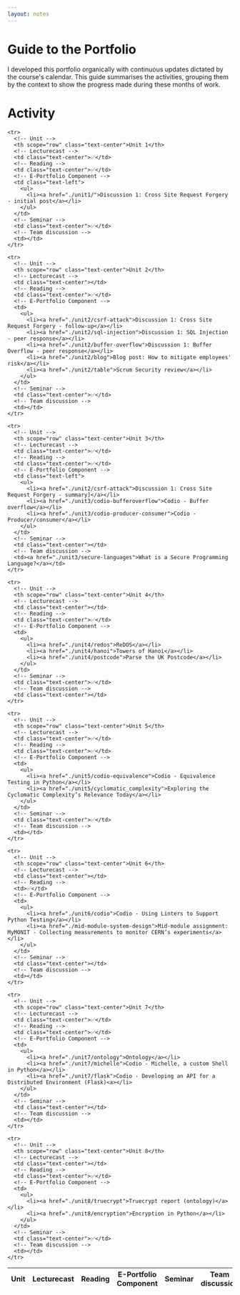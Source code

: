 ```yaml
---
layout: notes
---
```

# Guide to the Portfolio

I developed this portfolio organically with continuous updates dictated by the course's calendar. This guide summarises the activities, grouping them by the context to show the progress made during these months of work.

# Activity

<table class="table table-responsive">
  <thead>
    <tr class="text-center">
      <th scope="col">Unit</th>
      <th scope="col">Lecturecast</th>
      <th scope="col">Reading</th>
      <th scope="col">E-Portfolio Component</th>
      <th scope="col">Seminar</th>
      <th scope="col">Team discussion</th>
    </tr>
  </thead>
  <tbody>

    <tr>
      <!-- Unit -->
      <th scope="row" class="text-center">Unit 1</th>
      <!-- Lecturecast -->
      <td class="text-center">✅</td>
      <!-- Reading -->
      <td class="text-center">✅</td>
      <!-- E-Portfolio Component -->
      <td class="text-left">
        <ul>
          <li><a href="./unit1/">Discussion 1: Cross Site Request Forgery - initial post</a></li>
        </ul>
      </td>
      <!-- Seminar -->
      <td class="text-center">✅</td>
      <!-- Team discussion -->
      <td></td>
    </tr>

    <tr>
      <!-- Unit -->
      <th scope="row" class="text-center">Unit 2</th>
      <!-- Lecturecast -->
      <td class="text-center"></td>
      <!-- Reading -->
      <td class="text-center">✅</td>
      <!-- E-Portfolio Component -->
      <td>
        <ul>
          <li><a href="./unit2/csrf-attack">Discussion 1: Cross Site Request Forgery - follow-up</a></li>
          <li><a href="./unit2/sql-injection">Discussion 1: SQL Injection - peer response</a></li>
          <li><a href="./unit2/buffer-overflow">Discussion 1: Buffer Overflow - peer response</a></li>
          <li><a href="./unit2/blog">Blog post: How to mitigate employees' risk</a></li>
          <li><a href="./unit2/table">Scrum Security review</a></li>
        </ul>
      </td>
      <!-- Seminar -->
      <td class="text-center">✅</td>
      <!-- Team discussion -->
      <td></td>
    </tr>

    <tr>
      <!-- Unit -->
      <th scope="row" class="text-center">Unit 3</th>
      <!-- Lecturecast -->
      <td class="text-center">✅</td>
      <!-- Reading -->
      <td class="text-center">✅</td>
      <!-- E-Portfolio Component -->
      <td class="text-left">
        <ul>
          <li><a href="./unit2/csrf-attack">Discussion 1: Cross Site Request Forgery - summary]</a></li>
          <li><a href="./unit3/codio-bufferoverflow">Codio - Buffer overflow</a></li>
          <li><a href="./unit3/codio-producer-consumer">Codio - Producer/consumer</a></li>
        </ul>
      </td>
      <!-- Seminar -->
      <td class="text-center"></td>
      <!-- Team discussion -->
      <td><a href="./unit3/secure-languages">What is a Secure Programming Language?</a></td>
    </tr>

    <tr>
      <!-- Unit -->
      <th scope="row" class="text-center">Unit 4</th>
      <!-- Lecturecast -->
      <td class="text-center"></td>
      <!-- Reading -->
      <td class="text-center">✅</td>
      <!-- E-Portfolio Component -->
      <td>
        <ul>
          <li><a href="./unit4/redos">ReDOS</a></li>
          <li><a href="./unit4/hanoi">Towers of Hanoi</a></li>
          <li><a href="./unit4/postcode">Parse the UK Postcode</a></li>
        </ul>
      </td>
      <!-- Seminar -->
      <td class="text-center">✅</td>
      <!-- Team discussion -->
      <td class="text-center"></td>
    </tr>

    <tr>
      <!-- Unit -->
      <th scope="row" class="text-center">Unit 5</th>
      <!-- Lecturecast -->
      <td class="text-center">✅</td>
      <!-- Reading -->
      <td class="text-center">✅</td>
      <!-- E-Portfolio Component -->
      <td>
        <ul>
          <li><a href="./unit5/codio-equivalence">Codio - Equivalence Testing in Python</a></li>
          <li><a href="./unit5/cyclomatic_complexity">Exploring the Cyclomatic Complexity’s Relevance Today</a></li>
        </ul>
      </td>
      <!-- Seminar -->
      <td class="text-center">✅</td>
      <!-- Team discussion -->
      <td></td>
    </tr>

    <tr>
      <!-- Unit -->
      <th scope="row" class="text-center">Unit 6</th>
      <!-- Lecturecast -->
      <td class="text-center"></td>
      <!-- Reading -->
      <td>✅</td>
      <!-- E-Portfolio Component -->
      <td>
        <ul>
          <li><a href="./unit6/codio">Codio - Using Linters to Support Python Testing</a></li>
          <li><a href="./mid-module-system-design">Mid-module assignment: MyMONIT - Collecting measurements to monitor CERN’s experiments</a></li>
        </ul>
      </td>
      <!-- Seminar -->
      <td class="text-center"></td>
      <!-- Team discussion -->
      <td></td>
    </tr>

    <tr>
      <!-- Unit -->
      <th scope="row" class="text-center">Unit 7</th>
      <!-- Lecturecast -->
      <td class="text-center">✅</td>
      <!-- Reading -->
      <td class="text-center">✅</td>
      <!-- E-Portfolio Component -->
      <td>
        <ul>
          <li><a href="./unit7/ontology">Ontology</a></li>
          <li><a href="./unit7/michelle">Codio - Michelle, a custom Shell in Python</a></li>
          <li><a href="./unit7/flask">Codio - Developing an API for a Distributed Environment (Flask)<a></li>
        </ul>
      </td>
      <!-- Seminar -->
      <td class="text-center"></td>
      <!-- Team discussion -->
      <td></td>
    </tr>

    <tr>
      <!-- Unit -->
      <th scope="row" class="text-center">Unit 8</th>
      <!-- Lecturecast -->
      <td class="text-center"></td>
      <!-- Reading -->
      <td class="text-center">✅</td>
      <!-- E-Portfolio Component -->
      <td>
        <ul>
          <li><a href="./unit8/truecrypt">Truecrypt report (ontology)</a></li>
          <li><a href="./unit8/encryption">Encryption in Python</a></li>
        </ul>
      </td>
      <!-- Seminar -->
      <td class="text-center">✅</td>
      <!-- Team discussion -->
      <td></td>
    </tr>

  </tbody>
</table>
